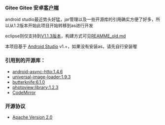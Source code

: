 ### Gitee Gitee 安卓[客户端](http://http://git.oschina.net/appclient)

android studio最近势头好猛，jar管理以及一些开源库的引用确实方便了好多，所以从1.2版本开始此项目开始转移到as进行开发

eclipse则仅支持到[V1.1.3版本](http://git.oschina.net/oschina/git-osc-android-project/blob/V1.1.3/.gitignore)，构建方式可见[REAMME_old.md](http://git.oschina.net/oschina/git-osc-android-project/blob/master/README_old.md)

本项目基于 [Android Studio](http://http://www.oschina.net/p/android-studio) v1.+，如果没有安装as，请先自行安装喔

### 引用到的开源库：
- [android-async-http:1.4.6](http://www.oschina.net/p/android-async-http)
- [universal-image-loader:1.9.3](ttp://www.oschina.net/p/android-universal-image-loader)
- [butterknife:6.1.0](hhttp://www.oschina.net/p/butterknife)
- [photoview:library:1.2.3](http://www.oschina.net/p/android-photo-view)
- [CodeMirror](http://www.oschina.net/p/codemirror)

### 开源协议
- [Apache Version 2.0](http://www.apache.org/licenses/LICENSE-2.0.html)
